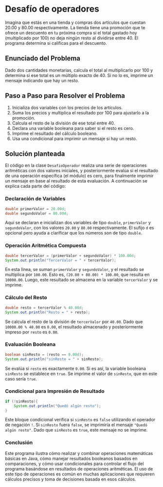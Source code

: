 # Desafío de operadores
Imagina que estás en una tienda y compras dos artículos que cuestan 20.00 y 80.00 respectivamente. 
La tienda tiene una promoción que te ofrece un descuento en tu próxima compra si el total gastado hoy (multiplicado por 100) no deja ningún resto al dividirse entre 40. 
El programa determina si calificas para el descuento.

## Enunciado del Problema
Dado dos cantidades monetarias, calcula el total al multiplicarlo por 100 y determina si ese total es un múltiplo exacto de 40. 
Si no lo es, imprime un mensaje indicando que hay un resto.

## Paso a Paso para Resolver el Problema
  1. Inicializa dos variables con los precios de los artículos.
  2. Suma los precios y multiplica el resultado por 100 para ajustarlo a la promoción.
  3. Calcula el resto de la división de ese total entre 40.
  4. Declara una variable booleana para saber si el resto es cero.
  5. Imprime el resultado del cálculo booleano.
  6. Usa una condicional para imprimir un mensaje si hay un resto.

## Solución planteada
El código en la clase `DesafioOperador` realiza una serie de operaciones aritméticas con dos valores iniciales, y posteriormente evalúa si el resultado de una operación específica (el módulo) es cero, para finalmente imprimir un mensaje en base al resultado de esta evaluación. A continuación se explica cada parte del código:

### Declaración de Variables
```java
double primerValor = 20.00d;
double segundoValor = 80.00d;
```
Aquí se declaran e inicializan dos variables de tipo `double`, `primerValor` y `segundoValor`, con los valores `20.00` y `80.00` respectivamente. El sufijo `d` es opcional pero ayuda a clarificar que los números son de tipo `double`.

### Operación Aritmética Compuesta
```java
double tercerValor = (primerValor + segundoValor) * 100.00d;
System.out.println("TercerValor = " + tercerValor);
```
En esta línea, se suman `primerValor` y `segundoValor`, y el resultado se multiplica por `100.00`. Esto es, `(20.00 + 80.00) * 100.00`, que resulta en `10000.00`. Luego, este resultado se almacena en la variable `tercerValor` y se imprime.

### Cálculo del Resto
```java
double resto = tercerValor % 40.00d;
System.out.println("Resto = " + resto);
```
Se calcula el resto de la división de `tercerValor` por `40.00`. Dado que `10000.00 % 40.00` es `0.00`, el resultado almacenado y posteriormente impreso por `resto` es `0.00`.

### Evaluación Booleana
```java
boolean sinResto = (resto == 0.00d);
System.out.println("sinResto = " + sinResto);
```
Se evalúa si `resto` es exactamente `0.00`. Si es así, la variable booleana `sinResto` se establece en `true`. Se imprime el valor de `sinResto`, que en este caso sería `true`.

### Condicional para Impresión de Resultado
```java
if (!sinResto){
    System.out.println("Quedó algún resto");
}
```
Este bloque condicional verifica si `sinResto` es `false` utilizando el operador de negación `!`. Si `sinResto` fuera `false`, se imprimiría el mensaje `"Quedó algún resto"`. Dado que `sinResto` es `true`, este mensaje no se imprime.

### Conclusión
Este programa ilustra cómo realizar y combinar operaciones matemáticas básicas en Java, cómo manejar resultados booleanos basados en comparaciones, y cómo usar condicionales para controlar el flujo del programa basándose en resultados de operaciones aritméticas. El uso de este tipo de operaciones es común en muchas aplicaciones que requieren cálculos precisos y toma de decisiones basada en esos cálculos.